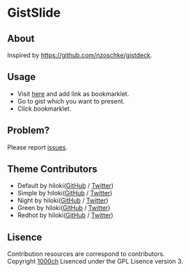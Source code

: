 # GistSlide

## About

Inspired by https://github.com/nzoschke/gistdeck.

## Usage

+ Visit [here](http://gistslide.herokuapp.com/) and add link as bookmarklet.
+ Go to gist which you want to present.
+ Click bookmarklet.

## Problem?

Please report [issues](https://github.com/1000ch/gistslide/issues).  

## Theme Contributors

+ Default by hiloki([GitHub](https://github.com/hiloki) / [Twitter](https://twitter.com/hiloki))
+ Simple by hiloki([GitHub](https://github.com/hiloki) / [Twitter](https://twitter.com/hiloki))
+ Night by hiloki([GitHub](https://github.com/hiloki) / [Twitter](https://twitter.com/hiloki))
+ Green by hiloki([GitHub](https://github.com/hiloki) / [Twitter](https://twitter.com/hiloki))
+ Redhot by hiloki([GitHub](https://github.com/hiloki) / [Twitter](https://twitter.com/hiloki))

## Lisence

Contribution resources are correspond to contributors.  
Copyright [1000ch](https://twitter.com/1000ch)
Lisenced under the GPL Lisence version 3.
